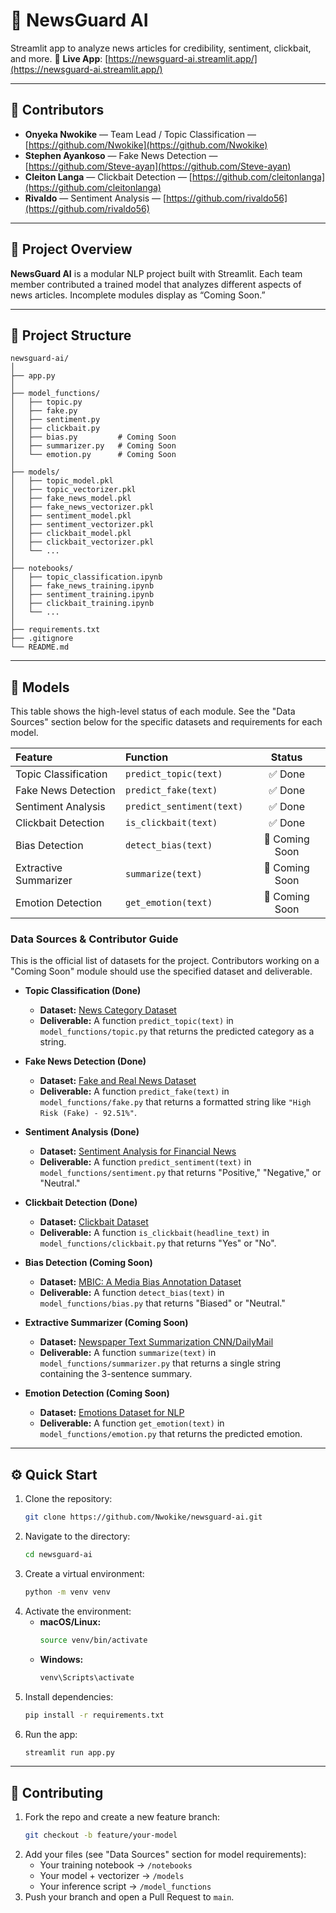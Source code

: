 # 📰 NewsGuard AI

Streamlit app to analyze news articles for credibility, sentiment, clickbait, and more.
🔗 **Live App**: [https://newsguard-ai.streamlit.app/](https://newsguard-ai.streamlit.app/)

-----

## 👥 Contributors

  * **Onyeka Nwokike** — Team Lead / Topic Classification — [https://github.com/Nwokike](https://github.com/Nwokike)
  * **Stephen Ayankoso** — Fake News Detection — [https://github.com/Steve-ayan](https://github.com/Steve-ayan)
  * **Cleiton Langa** — Clickbait Detection — [https://github.com/cleitonlanga](https://github.com/cleitonlanga)
  * **Rivaldo** — Sentiment Analysis — [https://github.com/rivaldo56](https://github.com/rivaldo56)

-----

## 📘 Project Overview

**NewsGuard AI** is a modular NLP project built with Streamlit. Each team member contributed a trained model that analyzes different aspects of news articles. Incomplete modules display as “Coming Soon.”

-----

## 📁 Project Structure

```
newsguard-ai/
│
├── app.py
│
├── model_functions/
│   ├── topic.py
│   ├── fake.py
│   ├── sentiment.py
│   ├── clickbait.py
│   ├── bias.py         # Coming Soon
│   ├── summarizer.py   # Coming Soon
│   └── emotion.py      # Coming Soon
│
├── models/
│   ├── topic_model.pkl
│   ├── topic_vectorizer.pkl
│   ├── fake_news_model.pkl
│   ├── fake_news_vectorizer.pkl
│   ├── sentiment_model.pkl
│   ├── sentiment_vectorizer.pkl
│   ├── clickbait_model.pkl
│   ├── clickbait_vectorizer.pkl
│   └── ...
│
├── notebooks/
│   ├── topic_classification.ipynb
│   ├── fake_news_training.ipynb
│   ├── sentiment_training.ipynb
│   ├── clickbait_training.ipynb
│   └── ...
│
├── requirements.txt
├── .gitignore
└── README.md
```

-----

## 🧠 Models

This table shows the high-level status of each module. See the "Data Sources" section below for the specific datasets and requirements for each model.

| Feature | Function | Status |
| :--- | :--- | :---: |
| Topic Classification | `predict_topic(text)` | ✅ Done |
| Fake News Detection | `predict_fake(text)` | ✅ Done |
| Sentiment Analysis | `predict_sentiment(text)` | ✅ Done |
| Clickbait Detection | `is_clickbait(text)` | ✅ Done |
| Bias Detection | `detect_bias(text)` | 🚧 Coming Soon |
| Extractive Summarizer | `summarize(text)` | 🚧 Coming Soon |
| Emotion Detection | `get_emotion(text)` | 🚧 Coming Soon |

### Data Sources & Contributor Guide

This is the official list of datasets for the project. Contributors working on a "Coming Soon" module should use the specified dataset and deliverable.

  * **Topic Classification (Done)**

      * **Dataset:** [News Category Dataset](https://www.kaggle.com/datasets/rmisra/news-category-dataset)
      * **Deliverable:** A function `predict_topic(text)` in `model_functions/topic.py` that returns the predicted category as a string.

  * **Fake News Detection (Done)**

      * **Dataset:** [Fake and Real News Dataset](https://www.kaggle.com/datasets/clmentbisaillon/fake-and-real-news-dataset)
      * **Deliverable:** A function `predict_fake(text)` in `model_functions/fake.py` that returns a formatted string like `"High Risk (Fake) - 92.51%"`.

  * **Sentiment Analysis (Done)**

      * **Dataset:** [Sentiment Analysis for Financial News](https://www.kaggle.com/datasets/ankurzing/sentiment-analysis-for-financial-news)
      * **Deliverable:** A function `predict_sentiment(text)` in `model_functions/sentiment.py` that returns "Positive," "Negative," or "Neutral."

  * **Clickbait Detection (Done)**

      * **Dataset:** [Clickbait Dataset](https://www.kaggle.com/datasets/amananandrai/clickbait-dataset)
      * **Deliverable:** A function `is_clickbait(headline_text)` in `model_functions/clickbait.py` that returns "Yes" or "No".

  * **Bias Detection (Coming Soon)**

      * **Dataset:** [MBIC: A Media Bias Annotation Dataset](https://www.kaggle.com/datasets/timospinde/mbic-a-media-bias-annotation-dataset)
      * **Deliverable:** A function `detect_bias(text)` in `model_functions/bias.py` that returns "Biased" or "Neutral."

  * **Extractive Summarizer (Coming Soon)**

      * **Dataset:** [Newspaper Text Summarization CNN/DailyMail](https://www.kaggle.com/datasets/gowrishankarp/newspaper-text-summarization-cnn-dailymail)
      * **Deliverable:** A function `summarize(text)` in `model_functions/summarizer.py` that returns a single string containing the 3-sentence summary.

  * **Emotion Detection (Coming Soon)**

      * **Dataset:** [Emotions Dataset for NLP](https://www.kaggle.com/datasets/praveengovi/emotions-dataset-for-nlp)
      * **Deliverable:** A function `get_emotion(text)` in `model_functions/emotion.py` that returns the predicted emotion.

-----

## ⚙️ Quick Start

1.  Clone the repository:
    ```bash
    git clone https://github.com/Nwokike/newsguard-ai.git
    ```
2.  Navigate to the directory:
    ```bash
    cd newsguard-ai
    ```
3.  Create a virtual environment:
    ```bash
    python -m venv venv
    ```
4.  Activate the environment:
      * **macOS/Linux:**
        ```bash
        source venv/bin/activate
        ```
      * **Windows:**
        ```bash
        venv\Scripts\activate
        ```
5.  Install dependencies:
    ```bash
    pip install -r requirements.txt
    ```
6.  Run the app:
    ```bash
    streamlit run app.py
    ```

-----

## 🧩 Contributing

1.  Fork the repo and create a new feature branch:
    ```bash
    git checkout -b feature/your-model
    ```
2.  Add your files (see "Data Sources" section for model requirements):
      * Your training notebook $\rightarrow$ `/notebooks`
      * Your model + vectorizer $\rightarrow$ `/models`
      * Your inference script $\rightarrow$ `/model_functions`
3.  Push your branch and open a Pull Request to `main`.
